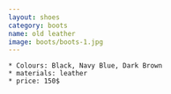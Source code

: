 ```yaml
---
layout: shoes
category: boots
name: old leather
image: boots/boots-1.jpg
---
```


    * Colours: Black, Navy Blue, Dark Brown
    * materials: leather
    * price: 150$




